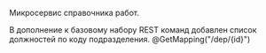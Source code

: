 Микросервис справочника работ.

В дополнение к базовому набору REST команд добавлен список 
должностей по коду подразделения.
@GetMapping("/dep/{id}")

